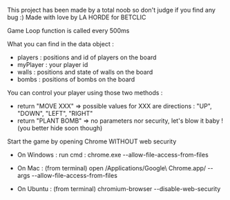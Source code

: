 This project has been made by a total noob so don't judge if you find any bug :) 
Made with love by LA HORDE for BETCLIC


Game Loop function is called every 500ms 
 
What you can find in the data object : 
  - players : positions and id of players on the board
  - myPlayer : your player id
  - walls : positions and state of walls on the board
  - bombs : positions of bombs on the board

You can control your player using those two methods : 
  - return "MOVE XXX" => possible values for XXX are directions : "UP", "DOWN", "LEFT", "RIGHT"
  - return "PLANT BOMB" => no parameters nor security, let's blow it baby ! (you better hide soon though)

 
Start the game by opening Chrome WITHOUT web security

 - On Windows : 
   run cmd : chrome.exe --allow-file-access-from-files

 - On Mac : (from terminal)
   open /Applications/Google\ Chrome.app/ --args --allow-file-access-from-files

 - On Ubuntu : (from terminal)
   chromium-browser --disable-web-security
